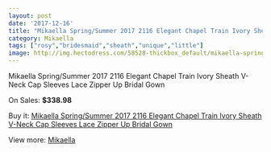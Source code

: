 ```yaml
---
layout: post
date: '2017-12-16'
title: "Mikaella Spring/Summer 2017 2116 Elegant Chapel Train Ivory Sheath V-Neck Cap Sleeves Lace Zipper Up Bridal Gown"
category: Mikaella
tags: ["rosy","bridesmaid","sheath","unique","little"]
image: http://img.hectodress.com/58528-thickbox_default/mikaella-spring-summer-2017-2116-elegant-chapel-train-ivory-sheath-v-neck-cap-sleeves-lace-zipper-up-bridal-gown.jpg
---
```

Mikaella Spring/Summer 2017 2116 Elegant Chapel Train Ivory Sheath V-Neck Cap Sleeves Lace Zipper Up Bridal Gown

On Sales: **$338.98**
<a href="https://www.hectodress.com/mikaella/18294-mikaella-spring-summer-2017-2116-elegant-chapel-train-ivory-sheath-v-neck-cap-sleeves-lace-zipper-up-bridal-gown.html"><amp-img layout="responsive" width="600" height="600" src="//img.hectodress.com/58528-thickbox_default/mikaella-spring-summer-2017-2116-elegant-chapel-train-ivory-sheath-v-neck-cap-sleeves-lace-zipper-up-bridal-gown.jpg" alt="Mikaella Spring/Summer 2017 2116 Elegant Chapel Train Ivory Sheath V-Neck Cap Sleeves Lace Zipper Up Bridal Gown 0" /></a>
<a href="https://www.hectodress.com/mikaella/18294-mikaella-spring-summer-2017-2116-elegant-chapel-train-ivory-sheath-v-neck-cap-sleeves-lace-zipper-up-bridal-gown.html"><amp-img layout="responsive" width="600" height="600" src="//img.hectodress.com/58533-thickbox_default/mikaella-spring-summer-2017-2116-elegant-chapel-train-ivory-sheath-v-neck-cap-sleeves-lace-zipper-up-bridal-gown.jpg" alt="Mikaella Spring/Summer 2017 2116 Elegant Chapel Train Ivory Sheath V-Neck Cap Sleeves Lace Zipper Up Bridal Gown 1" /></a>
<a href="https://www.hectodress.com/mikaella/18294-mikaella-spring-summer-2017-2116-elegant-chapel-train-ivory-sheath-v-neck-cap-sleeves-lace-zipper-up-bridal-gown.html"><amp-img layout="responsive" width="600" height="600" src="//img.hectodress.com/58532-thickbox_default/mikaella-spring-summer-2017-2116-elegant-chapel-train-ivory-sheath-v-neck-cap-sleeves-lace-zipper-up-bridal-gown.jpg" alt="Mikaella Spring/Summer 2017 2116 Elegant Chapel Train Ivory Sheath V-Neck Cap Sleeves Lace Zipper Up Bridal Gown 2" /></a>
<a href="https://www.hectodress.com/mikaella/18294-mikaella-spring-summer-2017-2116-elegant-chapel-train-ivory-sheath-v-neck-cap-sleeves-lace-zipper-up-bridal-gown.html"><amp-img layout="responsive" width="600" height="600" src="//img.hectodress.com/58531-thickbox_default/mikaella-spring-summer-2017-2116-elegant-chapel-train-ivory-sheath-v-neck-cap-sleeves-lace-zipper-up-bridal-gown.jpg" alt="Mikaella Spring/Summer 2017 2116 Elegant Chapel Train Ivory Sheath V-Neck Cap Sleeves Lace Zipper Up Bridal Gown 3" /></a>
<a href="https://www.hectodress.com/mikaella/18294-mikaella-spring-summer-2017-2116-elegant-chapel-train-ivory-sheath-v-neck-cap-sleeves-lace-zipper-up-bridal-gown.html"><amp-img layout="responsive" width="600" height="600" src="//img.hectodress.com/58530-thickbox_default/mikaella-spring-summer-2017-2116-elegant-chapel-train-ivory-sheath-v-neck-cap-sleeves-lace-zipper-up-bridal-gown.jpg" alt="Mikaella Spring/Summer 2017 2116 Elegant Chapel Train Ivory Sheath V-Neck Cap Sleeves Lace Zipper Up Bridal Gown 4" /></a>
<a href="https://www.hectodress.com/mikaella/18294-mikaella-spring-summer-2017-2116-elegant-chapel-train-ivory-sheath-v-neck-cap-sleeves-lace-zipper-up-bridal-gown.html"><amp-img layout="responsive" width="600" height="600" src="//img.hectodress.com/58529-thickbox_default/mikaella-spring-summer-2017-2116-elegant-chapel-train-ivory-sheath-v-neck-cap-sleeves-lace-zipper-up-bridal-gown.jpg" alt="Mikaella Spring/Summer 2017 2116 Elegant Chapel Train Ivory Sheath V-Neck Cap Sleeves Lace Zipper Up Bridal Gown 5" /></a>

Buy it: [Mikaella Spring/Summer 2017 2116 Elegant Chapel Train Ivory Sheath V-Neck Cap Sleeves Lace Zipper Up Bridal Gown](https://www.hectodress.com/mikaella/18294-mikaella-spring-summer-2017-2116-elegant-chapel-train-ivory-sheath-v-neck-cap-sleeves-lace-zipper-up-bridal-gown.html "Mikaella Spring/Summer 2017 2116 Elegant Chapel Train Ivory Sheath V-Neck Cap Sleeves Lace Zipper Up Bridal Gown")

View more: [Mikaella](https://www.hectodress.com/325-mikaella "Mikaella")